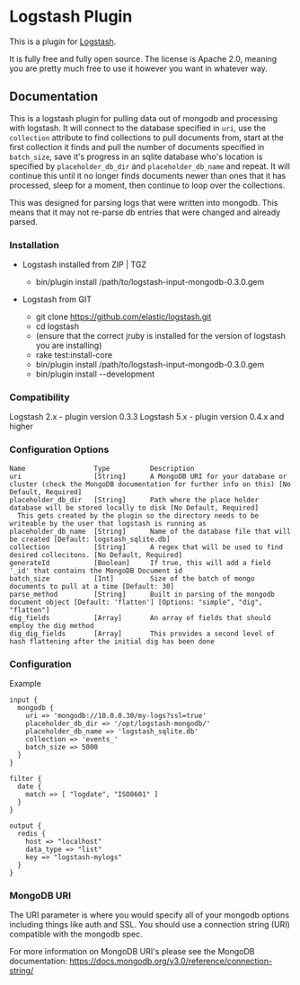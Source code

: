 # Logstash Plugin

This is a plugin for [Logstash](https://github.com/elasticsearch/logstash).

It is fully free and fully open source. The license is Apache 2.0, meaning you are pretty much free to use it however you want in whatever way.

## Documentation

This is a logstash plugin for pulling data out of mongodb and processing with logstash. It will connect to the database specified in `uri`, use the `collection` attribute to find collections to pull documents from, start at the first collection it finds and pull the number of documents specified in `batch_size`, save it's progress in an sqlite database who's location is specified by `placeholder_db_dir` and `placeholder_db_name` and repeat. It will continue this until it no longer finds documents newer than ones that it has processed, sleep for a moment, then continue to loop over the collections.

This was designed for parsing logs that were written into mongodb. This means that it may not re-parse db entries that were changed and already parsed.


### Installation

+ Logstash installed from ZIP | TGZ
  + bin/plugin install /path/to/logstash-input-mongodb-0.3.0.gem

+ Logstash from GIT
  + git clone https://github.com/elastic/logstash.git
  + cd logstash
  + (ensure that the correct jruby is installed for the version of logstash you are installing)
  + rake test:install-core
  + bin/plugin install /path/to/logstash-input-mongodb-0.3.0.gem
  + bin/plugin install --development

### Compatibility

Logstash 2.x - plugin version 0.3.3
Logstash 5.x - plugin version 0.4.x and higher

### Configuration Options

```
Name                 Type          Description
uri                  [String]      A MongoDB URI for your database or cluster (check the MongoDB documentation for further info on this) [No Default, Required]
placeholder_db_dir   [String]      Path where the place holder database will be stored locally to disk [No Default, Required]
  This gets created by the plugin so the directory needs to be writeable by the user that logstash is running as
placeholder_db_name  [String]      Name of the database file that will be created [Default: logstash_sqlite.db]
collection           [String]      A regex that will be used to find desired collecitons. [No Default, Required]
generateId           [Boolean]     If true, this will add a field '_id' that contains the MongoDB Document id
batch_size           [Int]         Size of the batch of mongo documents to pull at a time [Default: 30]
parse_method         [String]      Built in parsing of the mongodb document object [Default: 'flatten'] [Options: "simple", "dig", "flatten"]
dig_fields           [Array]       An array of fields that should employ the dig method
dig_dig_fields       [Array]       This provides a second level of hash flattening after the initial dig has been done
```


### Configuration

Example
```
input {
  mongodb {
    uri => 'mongodb://10.0.0.30/my-logs?ssl=true'
    placeholder_db_dir => '/opt/logstash-mongodb/'
    placeholder_db_name => 'logstash_sqlite.db'
    collection => 'events_'
    batch_size => 5000
  }
}

filter {
  date {
    match => [ "logdate", "ISO8601" ]
  }
}

output {
  redis {
    host => "localhost"
    data_type => "list"
    key => "logstash-mylogs"
  }
}
```

### MongoDB URI

The URI parameter is where you would specify all of your mongodb options including things like auth and SSL. You should use a connection string (URI) compatible with the mongodb spec.

For more information on MongoDB URI's please see the MongoDB documentation: https://docs.mongodb.org/v3.0/reference/connection-string/
